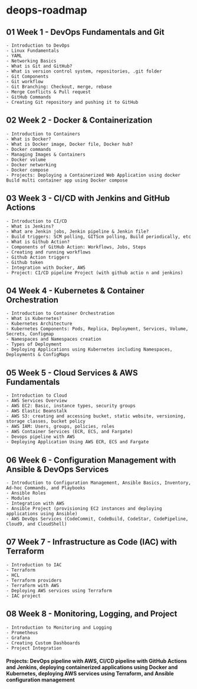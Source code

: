 # deops-roadmap

## 01 Week 1 - DevOps Fundamentals and Git
	- Introduction to DevOps
	- Linux Fundamentals
	- YAML
	- Networking Basics
	- What is Git and GitHub?
	- What is version control system, repositories, .git folder
	- Git Components
	- Git workflow
	- Git Branching: Checkout, merge, rebase
	- Merge Conflicts & Pull request
	- GitHub Commands
	- Creating Git repository and pushing it to GitHub

## 02 Week 2 - Docker & Containerization
	- Introduction to Containers 
	- What is Docker?
	- What is Docker image, Docker file, Docker hub?
	- Docker commands
	- Managing Images & Containers
	- Docker volume
	- Docker networking
	- Docker compose
	- Projects: Deploying a Containerized Web Application using docker Build multi container app using Docker compose

## 03 Week 3 - CI/CD with Jenkins and GitHub Actions
	- Introduction to CI/CD
	- What is Jenkins?
	- What are Jenkin jobs, Jenkin pipeline & Jenkin file?
	- Build triggers: SCM polling, GITScm polling, Build periodically, etc
	- What is Github Action?
	- Components of GitHub Action: Workflows, Jobs, Steps
	- Creating and running workflows
	- Github Action triggers
	- Github token
	- Integration with Docker, AWS
	- Project: CI/CD pipeline Project (with github actio n and jenkins)

## 04 Week 4 - Kubernetes & Container Orchestration
	- Introduction to Container Orchestration
	- What is Kubernetes?
	- Kubernetes Architecture
	- Kubernetes Components: Pods, Replica, Deployment, Services, Volume, Secrets, Configmap
	- Namespaces and Namespaces creation
	- Types of Deployment
	- Deploying Applications using Kubernetes including Namespaces, Deployments & ConfigMaps

## 05 Week 5 - Cloud Services & AWS Fundamentals
	- Introduction to Cloud
	- AWS Services Overview
	- AWS EC2: Basic, instance types, security groups
	- AWS Elastic Beanstalk
	- AWS S3: creating and accessing bucket, static website, versioning, storage classes, bucket policy
	- AWS IAM: Users, groups, policies, roles
	- AWS Container Services (ECR, ECS, and Fargate)
	- Devops pipeline with AWS
	- Deploying Application Using AWS ECR, ECS and Fargate

## 06 Week 6 - Configuration Management with Ansible & DevOps Services
	- Introduction to Configuration Management, Ansible Basics, Inventory, Ad-hoc Commands, and Playbooks
	- Ansible Roles
	- Modules
	- Integration with AWS
	- Ansible Project (provisioning EC2 instances and deploying applications using Ansible)
	- AWS DevOps Services (CodeCommit, CodeBuild, CodeStar, CodePipeline, Cloud9, and CloudShell)

## 07 Week 7 - Infrastructure as Code (IAC) with Terraform
	- Introduction to IAC
	- Terraform
	- HCL
	- Terraform providers
	- Terraform with AWS
	- Deploying AWS services using Terraform
	- IAC project

## 08 Week 8 - Monitoring, Logging, and Project
	- Introduction to Monitoring and Logging
	- Prometheus
	- Grafana
	- Creating Custom Dashboards
	- Project Integration

####  Projects: DevOps pipeline with AWS, CI/CD pipeline with GitHub Actions and Jenkins, deploying containerized applications using Docker and Kubernetes, deploying AWS services using Terraform, and Ansible configuration management

